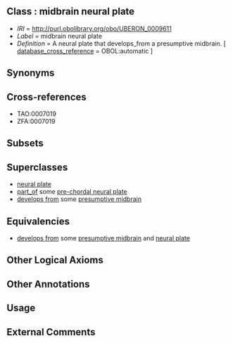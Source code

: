 
## Class : midbrain neural plate

 * *IRI* = http://purl.obolibrary.org/obo/UBERON_0009611
 * *Label* = midbrain neural plate
 * *Definition* = A neural plate that develops_from a presumptive midbrain. [ [database_cross_reference](../../ef/oboInOwl#hasDbXref.md) = OBOL:automatic ]

## Synonyms


## Cross-references

 * TAO:0007019
 * ZFA:0007019

## Subsets


## Superclasses

 * [neural plate](../../UBERON/75/UBERON_0003075.md)
 * [part_of](../../BFO/50/BFO_0000050.md) some [pre-chordal neural plate](../../UBERON/56/UBERON_0003056.md)
 * [develops from](../../RO/02/RO_0002202.md) some [presumptive midbrain](../../UBERON/16/UBERON_0009616.md)

## Equivalencies

 * [develops from](../../RO/02/RO_0002202.md) some [presumptive midbrain](../../UBERON/16/UBERON_0009616.md) and [neural plate](../../UBERON/75/UBERON_0003075.md)

## Other Logical Axioms


## Other Annotations


## Usage


## External Comments

